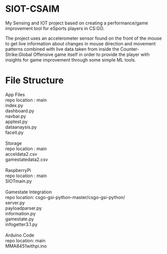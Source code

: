 # SIOT-CSAIM

My Sensing and IOT project based on creating a performance/game improvement tool for eSports players in CS:GO.

The project uses an accelerometer sensor found on the front of the mouse to get live information about changes in mouse direction and movement patterns combined with live data taken from inside the Counter-Strike:Global Offensive game itself in order to provide the player with insights for game improvement through some simple ML tools.

# File Structure

App Files <br />
repo location : main <br />
index.py <br />
  dashboard.py <br />
  navbar.py <br />
  apptest.py <br />
  dataanaysis.py <br />
  faceit.py <br />
<br />
Storage <br />
repo location : main <br />
acceldata2.csv <br />
gamestatedata2.csv <br />
<br />
RaspberryPi <br />
repo location : main <br />
SIOTmain.py <br />
<br />
Gamestate Integration <br />
repo location: csgo-gsi-python-master/csgo-gsi-python/ <br />
server.py <br />
payloadparser.py <br />
information.py <br />
gamestate.py <br />
infogetter3.1.py <br />
<br />
Arduino Code <br />
repo location: main <br />
MMA8451withpi.ino <br />


 
